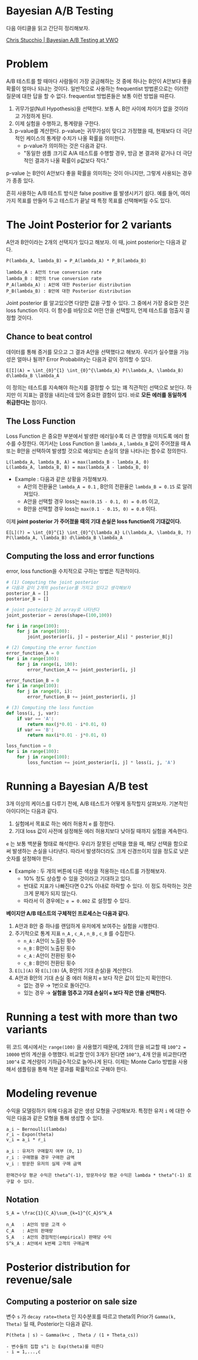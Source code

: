 # Bayesian A/B Testing

다음 아티클을 읽고 간단히 정리해보자.

[Chris Stucchio | Bayesian A/B Testing at VWO](https://cdn2.hubspot.net/hubfs/310840/VWO_SmartStats_technical_whitepaper.pdf)

# Problem

A/B 테스트를 할 때마다 사람들이 가장 궁금해하는 것 중에 하나는 B안이 A안보다 좋을 확률이 얼마나 되냐는 것이다. 일반적으로 사용하는 frequentist 방법론으로는 이러한 질문에 대한 답을 할 수 없다. frequentist 방법론들은 보통 이런 방법을 따른다.

1. 귀무가설(Null Hypothesis)을 선택한다. 보통 A, B안 사이에 차이가 없을 것이라고 가정하게 된다.
2. 이제 실험을 수행하고, 통계량을 구한다.
3. p-value를 계산한다. p-value는 귀무가설이 맞다고 가정했을 때, 현재보다 더 극단적인 케이스의 통계량 수치가 나올 확률을 의미한다.
    - p-value가 의미하는 것은 다음과 같다.
    - "동일한 샘플 크기로 A/A 테스트를 수행할 경우, 방금 본 결과와 같거나 더 극단적인 결과가 나올 확률이 p값보다 작다."

p-value 는 B안이 A안보다 좋을 확률을 의미하는 것이 아니지만, 그렇게 사용되는 경우가 종종 있다.

흔히 사용하는 A/B 테스트 방식은 false positive 를 발생시키기 쉽다. 예를 들어, 여러 가지 목표를 만들어 두고 테스트가 끝날 때 특정 목표를 선택해버릴 수도 있다. 

# The Joint Posterior for 2 variants

A안과 B안이라는 2개의 선택지가 있다고 해보자. 이 때, joint posterior는 다음과 같다.

```
P(lambda_A, lambda_B) = P_A(lambda_A) * P_B(lambda_B)

lambda_A : A안의 true conversion rate
lambda_B : B안의 true conversion rate
P_A(lambda_A) : A안에 대한 Posterior distribution
P_B(lambda_B) : B안에 대한 Posterior distribution
```

Joint posterior 를 알고있으면 다양한 값을 구할 수 있다. 그 중에서 가장 중요한 것은 loss function 이다.
이 함수를 바탕으로 어떤 안을 선택할지, 언제 테스트를 멈출지 결정할 것이다.

## Chance to beat control

데이터를 통해 증거를 모으고 그 결과 A안을 선택했다고 해보자. 우리가 실수했을 가능성은 얼마나 될까? 
Error Probability는 다음과 같이 정의할 수 있다.

```
E[I](A) = \int_{0}^{1} \int_{0}^{\lambda_A} P(\lambda_A, \lambda_B) d\lambda_B \lambda_A
```

이 정의는 테스트를 지속해야 하는지를 결정할 수 있는 꽤 직관적인 선택으로 보인다. 하지만 이 지표는 결정을 내리는데 있어 중요한 결함이 있다. 
바로 **모든 에러를 동일하게 취급한다는** 점이다.

## The Loss Function

Loss Function 은 중요한 부분에서 발생한 에러일수록 더 큰 영향을 미치도록 에러 함수를 수정한다. 
여기서는 Loss Function 을 `lambda_A` , `lambda_B` 값이 주어졌을 때 A 또는 B안을 선택하여 발생할 것으로 예상되는 손실의 양을 나타나는 함수로 정의한다.

```
L(lambda_A, lambda_B, A) = max(lambda_B - lambda_A, 0)
L(lambda_A, lambda_B, B) = max(lambda_A - lambda_B, 0)
```

- Example : 다음과 같은 상황을 가정해보자.
    - A안의 전환율은 `lambda_A = 0.1` , B안의 전환율은 `lambda_B = 0.15` 로 알려져있다.
    - A안을 선택할 경우 loss는 `max(0.15 - 0.1, 0) = 0.05` 이고,
    - B안을 선택할 경우 loss는 `max(0.1 - 0.15, 0) = 0.0` 이다.

이제 **joint posterior 가 주어졌을 때의 기대 손실은 loss function의 기대값이다.**

```
E[L](?) = \int_{0}^{1} \int_{0}^{\lambda_A} L(\lambda_A, \lambda_B, ?) P(\lambda_A, \lambda_B) d\lambda_B \lambda_A
```

## Computing the loss and error functions

error, loss function을 수치적으로 구하는 방법은 직관적이다. 

```python
# (1) Computing the joint posterior
# 다음과 같이 2개의 posterior를 가지고 있다고 생각해보자
posterior_A = []
posterior_B = []

# joint posteior는 2d array로 나타낸다
joint_posterior = zeros(shape=(100,100))

for i in range(100):
    for j in range(100):
        joint_posterior[i, j] = posterior_A[i] * posterior_B[j]

# (2) Computing the error function
error_function_A = 0
for i in range(100):
    for j in range(i, 100):
        error_function_A += joint_posterior[i, j]

error_function_B = 0
for i in range(100):
    for j in range(0, i):
        error_function_B += joint_posterior[i, j]

# (3) Computing the loss function
def loss(i, j, var):
    if var == 'A':
        return max(j*0.01 - i*0.01, 0)
    if var == 'B':
        return max(i*0.01 - j*0.01, 0)

loss_function = 0
for i in range(100):
    for j in range(100):
        loss_function += joint_posterior[i, j] * loss(i, j, 'A')
```

# Running a Bayesian A/B test

3개 이상의 케이스를 다루기 전에, A/B 테스트가 어떻게 동작할지 살펴보자. 기본적인 아이디어는 다음과 같다.

1. 실험에서 목표로 하는 에러 허용치 `e` 를 정한다. 
2. 기대 loss 값이 사전에 설정해둔 에러 허용치보다 낮아질 때까지 실험을 계속한다.

`e` 는 보통 백분율 형태로 해석한다. 우리가 잘못된 선택을 했을 때, 해당 선택을 함으로써 발생하는 손실을 나타낸다. 따라서 발생하더라도 크게 신경쓰이지 않을 정도로 낮은 숫자를 설정해야 한다.

- Example : 두 개의 버튼에 다른 색상을 적용하는 테스트를 가정해보자.
    - 10% 정도 상승할 수 있을 것이라고 기대하고 있다.
    - 반대로 지표가 나빠진다면 0.2% 이내로 하락할 수 있다. 이 정도 하락하는 것은 크게 문제가 되지 않는다.
    - 따라서 이 경우에는 `e = 0.002` 로 설정할 수 있다.

**베이지안 A/B 테스트의 구체적인 프로세스는 다음과 같다.**

1. A안과 B안 중 하나를 랜덤하게 유저에게 보여주는 실험을 시행한다.
2. 주기적으로 통계 지표 `n_A` , `c_A` , `n_B` , `c_B` 를 수집한다.
    - `n_A` : A안이 노출된 횟수
    - `n_B` : B안이 노출된 횟수
    - `c_A` : A안이 전환된 횟수
    - `c_B` : B안이 전환된 횟수
3. `E[L](A)` 와 `E[L](B)` (A, B안의 기대 손실)을 계산한다.
4. A안과 B안의 기대 손실 중 에러 허용치 `e` 보다 작은 값이 있는지 확인한다.
    - 없는 경우 → 1번으로 돌아간다.
    - 있는 경우 → **실험을 멈추고 기대 손실이 `e` 보다 작은 안을 선택한다.**

# Running a test with more than two variants

위 코드 예시에서는 `range(100)` 을 사용했기 때문에, 2개의 안을 비교할 때 `100^2 = 10000` 번의 계산을 수행했다. 
비교할 안이 3개가 된다면 `100^3`, 4개 안을 비교한다면 `100^4` 로 계산량이 기하급수적으로 늘어나게 된다. 
이제는 Monte Carlo 방법을 사용해서 샘플링을 통해 적분 결과를 확률적으로 구해야 한다.

# Modeling revenue

수익을 모델링하기 위해 다음과 같은 생성 모형을 구성해보자. 특정한 유저 `i` 에 대한 수익은 다음과 같은 모형을 통해 생성할 수 있다.

```
a_i ~ Bernoulli(lambda)
r_i ~ Expon(theta)
v_i = a_i * r_i

a_i : 유저가 구매할지 여부 (0, 1)
r_i : 구매했을 경우 구매한 금액
v_i : 방문한 유저의 실제 구매 금액

판매건수당 평균 수익은 theta^(-1), 방문자수당 평균 수익은 lambda * theta^(-1) 로 구할 수 있다.
```

## Notation

```
S_A = \frac{1}{C_A}\sum_{k=1}^{C_A}S^k_A

n_A   : A안의 방문 고객 수
C_A   : A안의 판매량
S_A   : A안의 경험적인(empirical) 판매당 수익
S^k_A : A안에서 k번째 고객의 구매금액
```

# Posterior distribution for revenue/sale

## Computing a posterior on sale size

변수 `s` 가 `decay rate=theta` 인 지수분포를 따르고 theta의 Prior가 `Gamma(k, Theta)` 일 때, Posterior는 다음과 같다.

```
P(theta | s) ~ Gamma(k+c , Theta / (1 + Theta_cs))

- 변수들의 집합 s^i 는 Exp(theta)를 따른다
- i = 1,...,c
```
